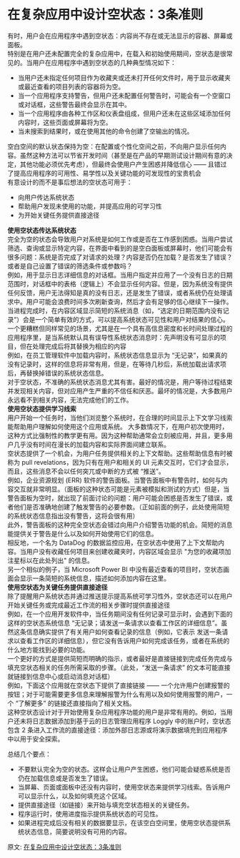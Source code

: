 # 在复杂应用中设计空状态：3条准则
有时，用户会在应用程序中遇到空状态：内容尚不存在或无法显示的容器、屏幕或面板。  
特别是在用户还未配置完全的复杂应用中，在载入和初始使用期间，空状态是很常见的。当用户在应用程序中遇到空状态的几种典型情况如下：  
- 当用户还未指定任何项目作为收藏夹或还未打开任何文件时，用于显示收藏夹或最近查看的项目列表的容器将为空。
- 当一个应用程序支持警告，但用户还未配置任何警告时，可能会有一个空窗口或对话框，这些警告最终会显示在其中。
- 当一个应用程序由各种工作区和仪表盘组成，但用户还未在这些区域添加任何内容时，这些页面或屏幕将为空。
- 当未搜索到结果时，或在使用其他的命令创建了空输出的情况。

空白空间的默认状态保持为空：在配置或个性化空间之前，不向用户显示任何内容。虽然这种方法可以节省开发时间（甚至是在产品的早期测试设计期间有意的决定，其他功能必须优先考虑），但最终会使用户产生困惑并降低信心 —— 且错过了提高应用程序的可用性、易学性以及关键功能的可发现性的宝贵机会  
有意设计的而不是事后想法的空状态可用于：  
- 向用户传达系统状态
- 帮助用户发现未使用的功能，并提高应用的可学习性
- 为开始关键任务提供直接途径

**使用空状态传达系统状态**  
完全为空的状态会导致用户对系统是如何工作或是否在工作感到困惑。当用户尝试筛选、查询或显示特定内容，在界面中看到的是空白面板或屏幕时，他们可能会有很多问题：系统是否完成了对请求的处理？内容是否仍在加载？是否发生了错误？或者是自己设置了错误的筛选条件或参数吗？  
例如，用于显示日志详细信息的对话框。当用户指定并应用了一个没有日志的日期范围时，对话框中的表格（逻辑上）不会显示任何内容。但是，因为系统没有提供任何反馈，用户无法得知是真的没有日志，还是发生了错误，或者系统仍在处理请求中。用户可能会浪费时间多次刷新查询，然后才会有足够的信心继续下一操作。  
当进程完成时，在内容区域显示简短的系统消息（如，“选定的日期范围内没有记录”）会是一个简单有效的方式，可以提高系统状态可见性和用户对结果的信心。  
一个更糟糕但同样常见的场景，尤其是在一个具有高信息密度和长时间处理过程的应用程序里，是当系统默认具有误导性系统状态消息时：先声明没有可显示的项目，但在处理完成后将其替换为相应的内容  
例如，在员工管理软件中加载内容时，系统状态信息显示为 “无记录”，如果真的没有记录时，这样的信息将非常有用，但是，在等待几秒后，系统加载出请求项后，再替换掉错误的系统状态信息。  
对于空状态，不准确的系统状态消息尤其有害。最好的情况是，用户等待过程结束并发现相关内容，但对应用产生严重的不信任和厌恶。最坏的情况是，大多数用户永远看不到相关内容，无法完成他们的工作。  
**使用空状态提供学习线索**  
用户开始一个任务时，当他们浏览整个系统时，在合理的时间显示上下文学习线索能帮助用户理解如何使用这个应用或系统。
大多数情况下，在用户初次使用时，这种方式比强制性的教学更有用。因为这种帮助通常会立刻被应用，并且，更多用户几乎没有时间在漫长的加载内容和实际界面间建立联系。  
空状态提供了一个机会，为用户任务提供相关的上下文帮助。这些帮助信息有时被称为 pull revelations，因为只有在用户和相关的 UI 元素交互时，它们才会显示，而且，这些消息不会以任何突兀或中断的方式被 “推送”。  
例如，企业资源规划 (ERR) 软件的警告面板。当警告面板中有警告时，如何与内容交互就非常明显。（面板的这种状态可能是元素被模拟和测试的方式）但是，当警告面板为空时，就出现了前面讨论的问题：用户可能会困惑是否发生了错误，或者他们是否准确地创建了触发警告的必要参数。（正如前面的例子，此处使用简短的系统状态信息指出没有警告，这将会很有用）  
此外，警告面板的这种完全空状态会错过向用户介绍警告功能的机会。简短的消息能提供关于警告是什么以及如何开始使用它们的信息。  
相反地，一个名为 DataDog 的数据监控应用，在空状态中使用了上下文帮助内容。当用户没有收藏任何项目来创建收藏夹时，内容区域会显示 "为您的收藏项加注星标以在此处列出" 的信息。  
另一个相似的例子，当 Microsoft Power BI 中没有最近查看的项目时，空状态画面会显示一条简短的系统信息，描述如何添加内容在这里。  
**使用空状态为关键任务提供直接途径**  
除了提醒用户系统状态并通过推送提示提高系统可学习性外，空状态还可以在用户开始关键任务或完成最近工作流的相关步骤时提供直接途径  
例如，在一个应用开发软件中，当任务期间没有任何记录可显示时，会遇到下面的这样的空状态系统信息 “无记录；请发送一条请求以查看工作区的详细信息”。虽然这条信息确实提供了有关用户如何查看记录的信息（例如，它表示 发送一条请求以查看工作区的详细信息），但它没有告诉用户如何完成该任务，或者在系统的什么地方能找到必要的功能。  
一个更好的方式是提供简短而明确的指示，或者最好是直接链接到完成任务完成与填充空状态相关的任务所需采取的步骤。（此处，“发送一条请求” 的文本可能直接就链接到信息中心或启动消息对话框）  
例如，下面这个应用就在空状态下提供了直接链接 —— 一个允许用户创建报警的按钮；对于可能需要更多信息来理解报警为什么有用以及如何使用报警的用户，一个 “了解更多” 的链接还直接指向了相关文档。  
这种空状态设计对于开始使用复杂应用程序功能的用户是非常有用的。例如，当用户还未将日志数据添加到基于云的日志管理应用程序 Loggly 中的账户时，空状态包含 2 条进入工作流的直接途径：添加外部日志源或将演示数据填充到应用程序中以用于安全探索。  

总结几个要点：  
- 不要默认完全为空的状态。这样会让用户产生困惑，他们可能会疑惑系统是否仍在加载信息或是否发生了错误。
- 当屏幕、页面或面板中还没有内容时，使用空状态来提供学习线索。告诉用户可以显示什么，以及如何填充这个区域。
- 提供直接途径（如链接）来开始与填充空状态相关的关键任务。
- 程序运行时，使用进度指示提供系统状态的可见性。
- 如果进程完成后没有相关的数据要显示，在该空白空间里，使用空状态提供系统状态信息，简要说明没有可用的内容。

原文: 
[在复杂应用中设计空状态：3条准则](https://mp.weixin.qq.com/s/bN9D4Yo11h5Zw-iUfZr6WQ)
